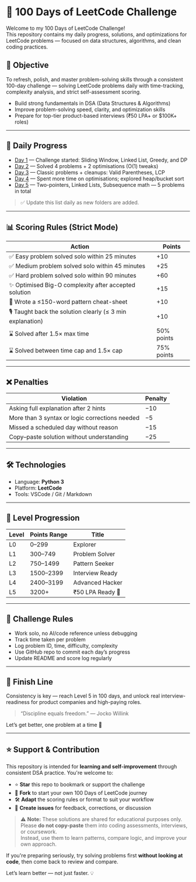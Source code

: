 # 🧠 100 Days of LeetCode Challenge

Welcome to my 100 Days of LeetCode Challenge!  
This repository contains my daily progress, solutions, and optimizations for LeetCode problems — focused on data structures, algorithms, and clean coding practices.

## 🚀 Objective

To refresh, polish, and master problem-solving skills through a consistent 100-day challenge — solving LeetCode problems daily with time-tracking, complexity analysis, and strict self-assessment scoring.

- Build strong fundamentals in DSA (Data Structures & Algorithms)
- Improve problem-solving speed, clarity, and optimization skills
- Prepare for top-tier product-based interviews (₹50 LPA+ or $100K+ roles)

---

## 📂 Daily Progress

- [Day 1](./DAY%201/) — Challenge started: Sliding Window, Linked List, Greedy, and DP  
- [Day 2](./DAY%202/) — Solved 4 problems + 2 optimisations (O(1) tweaks)  
- [Day 3](./DAY%203/) — Classic problems + cleanups: Valid Parentheses, LCP  
- [Day 4](./DAY%204/) — Spent more time on optimisations; explored heap/bucket sort  
- [Day 5](./DAY%205/) — Two-pointers, Linked Lists, Subsequence math — 5 problems in total  


> ✅ Update this list daily as new folders are added.

---

## 📊 Scoring Rules (Strict Mode)

| Action | Points |
|--------|--------|
| ✅ Easy problem solved solo within 25 minutes | +10 |
| ✅ Medium problem solved solo within 45 minutes | +25 |
| ✅ Hard problem solved solo within 90 minutes | +60 |
| ✨ Optimised Big-O complexity after accepted solution | +15 |
| 🧠 Wrote a ≤150-word pattern cheat-sheet | +10 |
| 🎙️ Taught back the solution clearly (≤ 3 min explanation) | +10 |
| ⌛ Solved after 1.5× max time | 50% points |
| ⌛ Solved between time cap and 1.5× cap | 75% points |

---

## ❌ Penalties

| Violation | Penalty |
|-----------|---------|
| Asking full explanation after 2 hints | −10 |
| More than 3 syntax or logic corrections needed | −5 |
| Missed a scheduled day without reason | −15 |
| Copy–paste solution without understanding | −25 |

---

## 🛠️ Technologies

- Language: **Python 3**
- Platform: **LeetCode**
- Tools: VSCode / Git / Markdown

---

## 🧗 Level Progression

| Level | Points Range | Title |
|-------|--------------|-------|
| L0    | 0–299         | Explorer |
| L1    | 300–749       | Problem Solver |
| L2    | 750–1499      | Pattern Seeker |
| L3    | 1500–2399     | Interview Ready |
| L4    | 2400–3199     | Advanced Hacker |
| L5    | 3200+         | ₹50 LPA Ready 🚀 |

---


## 📌 Challenge Rules

- Work solo, no AI/code reference unless debugging
- Track time taken per problem
- Log problem ID, time, difficulty, complexity
- Use GitHub repo to commit each day’s progress
- Update README and score log regularly

---

## 🏁 Finish Line

Consistency is key — reach Level 5 in 100 days, and unlock real interview-readiness for product companies and high-paying roles.

> “Discipline equals freedom.” — Jocko Willink

Let’s get better, one problem at a time 💪

---

## ⭐️ Support & Contribution

This repository is intended for **learning and self-improvement** through consistent DSA practice. You're welcome to:

- ⭐️ **Star** this repo to bookmark or support the challenge
- 🍴 **Fork** to start your own 100 Days of LeetCode journey
- 🛠️ **Adapt** the scoring rules or format to suit your workflow
- 💬 **Create issues** for feedback, corrections, or discussion

> ⚠️ **Note:** These solutions are shared for educational purposes only.  
> Please **do not copy-paste** them into coding assessments, interviews, or coursework.  
> Instead, use them to learn patterns, compare logic, and improve your own approach.

If you're preparing seriously, try solving problems first **without looking at code**, then come back to review and compare.

Let’s learn better — not just faster. 💡
